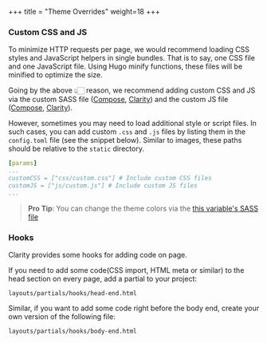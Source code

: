 +++
title = "Theme Overrides"
weight=18
+++

### Custom CSS and JS

To minimize HTTP requests per page, we would recommend loading CSS styles and JavaScript helpers in single bundles. That
is to say, one CSS file and one JavaScript file. Using Hugo minify functions, these files will be minified to optimize
the size.

Going by the above 👆🏻 reason, we recommend adding custom CSS and JS via the custom SASS
file ([Compose](https://github.com/onweru/compose/blob/master/assets/sass/_custom.sass), [Clarity](https://github.com/chipzoller/hugo-clarity/blob/master/assets/sass/_custom.sass))
and the custom JS
file ([Compose](https://github.com/onweru/compose/hugo-compose/blob/master/assets/js/custom.js), [Clarity](https://github.com/chipzoller/hugo-clarity/blob/master/assets/js/custom.js)).

However, sometimes you may need to load additional style or script files. In such cases, you can add custom `.css`
and `.js` files by listing them in the `config.toml` file (see the snippet below). Similar to images, these paths should
be relative to the `static` directory.

```yaml
[params]
...
customCSS = ["css/custom.css"] # Include custom CSS files
customJS = ["js/custom.js"] # Include custom JS files
...
```

> __Pro Tip__: You can change the theme colors via
> the [this variable's SASS file](https://github.com/chipzoller/hugo-clarity/blob/master/assets/sass/_variables.sass)

### Hooks

Clarity provides some hooks for adding code on page.

If you need to add some code(CSS import, HTML meta or similar) to the head section on every page, add a partial to your
project:

```
layouts/partials/hooks/head-end.html
```

Similar, if you want to add some code right before the body end, create your own version of the following file:

```
layouts/partials/hooks/body-end.html
```
